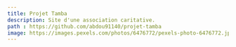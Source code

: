 ```yaml
---
title: Projet Tamba
description: Site d'une association caritative.
path : https://github.com/abdou91140/projet-tamba
image: https://images.pexels.com/photos/6476772/pexels-photo-6476772.jpeg?auto=compress&cs=tinysrgb&dpr=2&h=100&w=100
---
```

